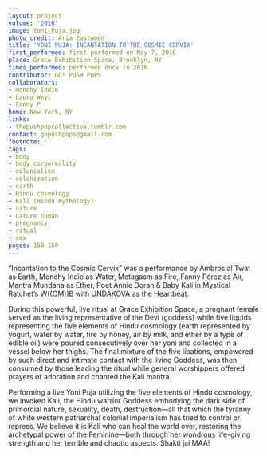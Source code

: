 ```yaml
---
layout: project
volume: '2016'
image: Yoni_Puja.jpg
photo_credit: Aria Eastwood
title: 'YONI PUJA: INCANTATION TO THE COSMIC CERVIX'
first_performed: first performed on May 7, 2016
place: Grace Exhibition Space, Brooklyn, NY
times_performed: performed once in 2016
contributor: GO! PUSH POPS
collaborators:
- Monchy Indie
- Laura Weyl
- Fanny P
home: New York, NY
links:
- thepushpopcollective.tumblr.com
contact: gopushpops@gmail.com
footnote: ''
tags:
- body
- body corporeality
- colonialism
- colonization
- earth
- Hindu cosmology
- Kali (Hindu mythology)
- nature
- nature human
- pregnancy
- ritual
- sex
pages: 158-159
---
```


“Incantation to the Cosmic Cervix” was a performance by Ambrosial Twat as Earth, Monchy Indie as Water, Metagasm as Fire, Fanny Pérez as Air, Mantra Mundana as Ether, Poet Annie Doran & Baby Kali in Mystical Ratchet’s W((OM))B with UNDAKOVA as the Heartbeat.

During this powerful, live ritual at Grace Exhibition Space, a pregnant female served as the living representative of the Devi (goddess) while five liquids representing the five elements of Hindu cosmology (earth represented by yogurt, water by water, fire by honey, air by milk, and ether by a type of edible oil) were poured consecutively over her yoni and collected in a vessel below her thighs. The final mixture of the five libations, empowered by such direct and intimate contact with the living Goddess, was then consumed by those leading the ritual while general worshippers offered prayers of adoration and chanted the Kali mantra.

Performing a live Yoni Puja utilizing the five elements of Hindu cosmology, we invoked Kali, the Hindu warrior Goddess embodying the dark side of primordial nature, sexuality, death, destruction—all that which the tyranny of white western patriarchal colonial imperialism has tried to control or repress. We believe it is Kali who can heal the world over, restoring the archetypal power of the Feminine—both through her wondrous life-giving strength and her terrible and chaotic aspects. Shakti jai MAA!
